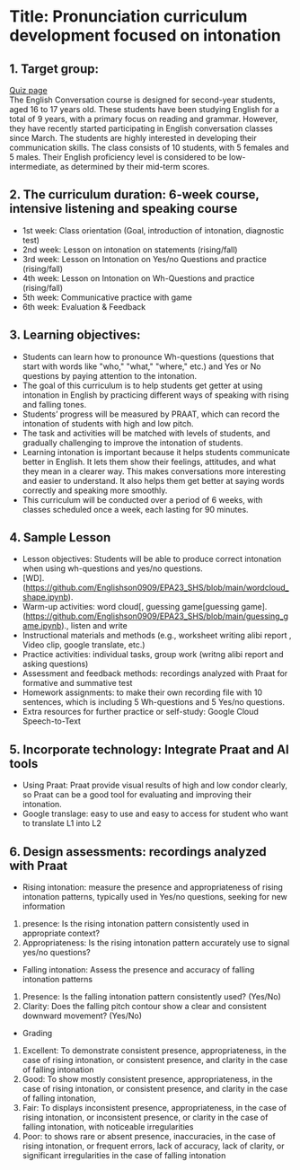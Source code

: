 # Title: Pronunciation curriculum development focused on intonation

## 1.	Target group: 
[Quiz page](https://github.com/Englishson0909/EPA23_SHS/blob/main/Quiz.ipynb)  
The English Conversation course is designed for second-year students, aged 16 to 17 years old. These students have been studying English for a total of 9 years, with a primary focus on reading and grammar. However, they have recently started participating in English conversation classes since March. The students are highly interested in developing their communication skills. The class consists of 10 students, with 5 females and 5 males. Their English proficiency level is considered to be low-intermediate, as determined by their mid-term scores.

## 2.	The curriculum duration: 6-week course, intensive listening and speaking course
- 1st week: Class orientation (Goal, introduction of intonation, diagnostic test)
- 2nd week: Lesson on intonation on statements (rising/fall) 
- 3rd week: Lesson on Intonation on Yes/no Questions and practice (rising/fall) 
- 4th week: Lesson on Intonation on Wh-Questions and practice (rising/fall)
- 5th week: Communicative practice with game
- 6th week: Evaluation & Feedback 

## 3.	Learning objectives: 
-	Students can learn how to pronounce Wh-questions (questions that start with words like "who," "what," "where," etc.) and Yes or No questions by paying attention to the intonation. 
-	The goal of this curriculum is to help students get getter at using intonation in English by practicing different ways of speaking with rising and falling tones. 
-	Students’ progress will be measured by PRAAT, which can record the intonation of students with high and low pitch. 
-	The task and activities will be matched with levels of students, and gradually challenging to improve the intonation of students. 
-	Learning intonation is important because it helps students communicate better in English. It lets them show their feelings, attitudes, and what they mean in a clearer way. This makes conversations more interesting and easier to understand. It also helps them get better at saying words correctly and speaking more smoothly. 
-	This curriculum will be conducted over a period of 6 weeks, with classes scheduled once a week, each lasting for 90 minutes. 

## 4. Sample Lesson
- Lesson objectives: Students will be able to produce correct intonation when using wh-questions and yes/no questions.
- [WD]. (https://github.com/Englishson0909/EPA23_SHS/blob/main/wordcloud_shape.ipynb).
- Warm-up activities: word cloud[, guessing game[guessing game].(https://github.com/Englishson0909/EPA23_SHS/blob/main/guessing_game.ipynb)., listen and write 
- Instructional materials and methods (e.g., worksheet writing alibi report , Video clip, google translate, etc.)
- Practice activities: individual tasks, group work (writng alibi report and asking questions)
- Assessment and feedback methods: recordings analyzed with Praat for formative and summative test
- Homework assignments: to make their own recording file with 10 sentences, which is including 5 Wh-questions and 5 Yes/no questions.    
- Extra resources for further practice or self-study: Google Cloud Speech-to-Text

## 5.	Incorporate technology: Integrate Praat and AI tools 
-	Using Praat: Praat provide visual results of high and low condor clearly, so Praat can be a good tool for evaluating and improving their intonation.  
- Google translage: easy to use and easy to access for student who want to translate L1 into L2

## 6.	Design assessments: recordings analyzed with Praat 
-	Rising intonation: measure the presence and appropriateness of rising intonation patterns, typically used in Yes/no questions, seeking for new information 
1)	presence: Is the rising intonation pattern consistently used in appropriate context? 
2)	Appropriateness: Is the rising intonation pattern accurately use to signal yes/no questions?

-	Falling intonation: Assess the presence and accuracy of falling intonation patterns
1)	Presence: Is the falling intonation pattern consistently used? (Yes/No)
2)	Clarity: Does the falling pitch contour show a clear and consistent downward movement? (Yes/No)

-	Grading 
1)	Excellent: To demonstrate consistent presence, appropriateness, in the case of rising intonation, or consistent presence, and clarity in the case of falling intonation
2)	Good: To show mostly consistent presence, appropriateness, in the case of rising intonation, or consistent presence, and clarity in the case of falling intonation, 	
3)	Fair: To displays inconsistent presence, appropriateness, in the case of rising intonation, or inconsistent presence, or clarity in the case of falling intonation, with noticeable irregularities 
4)	Poor: to shows rare or absent presence, inaccuracies, in the case of rising intonation, or frequent errors, lack of accuracy, lack of clarity, or significant irregularities in the case of falling intonation


